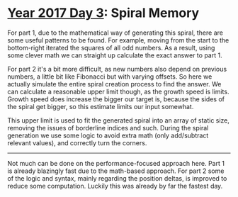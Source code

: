# [Year 2017 Day 3](https://adventofcode.com/2017/day/3): Spiral Memory

For part 1, due to the mathematical way of generating this spiral, there are some useful patterns to be found.
For example, moving from the start to the bottom-right iterated the squares of all odd numbers.
As a result, using some clever math we can straight up calculate the exact answer to part 1.

For part 2 it's a bit more difficult, as new numbers also depend on previous numbers, a little bit like Fibonacci but with varying offsets.
So here we actually simulate the entire spiral creation process to find the answer.
We can calculate a reasonable upper limit though, as the growth speed is limits.
Growth speed does increase the bigger our target is, because the sides of the spiral get bigger, so this estimate limits our input somewhat.

This upper limit is used to fit the generated spiral into an array of static size, removing the issues of borderline indices and such.
During the spiral generation we use some logic to avoid extra math (only add/subtract relevant values), and correctly turn the corners.

---

Not much can be done on the performance-focused approach here.
Part 1 is already blazingly fast due to the math-based approach.
For part 2 some of the logic and syntax, mainly regarding the position deltas, is improved to reduce some computation.
Luckily this was already by far the fastest day.
